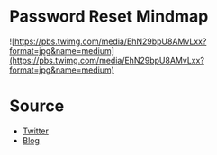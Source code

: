 # Password Reset Mindmap
![https://pbs.twimg.com/media/EhN29bpU8AMvLxx?format=jpg&name=medium](https://pbs.twimg.com/media/EhN29bpU8AMvLxx?format=jpg&name=medium)

# Source
* [Twitter](https://twitter.com/N008x/status/1302515523557548032/photo/1)
* [Blog](https://anugrahsr.github.io/posts/10-Password-reset-flaws/)

